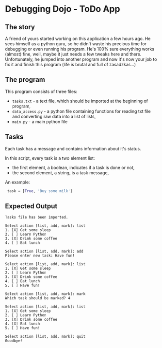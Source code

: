 # Debugging Dojo - ToDo App

## The story

A friend of yours started working on this application a few hours ago. He sees himself as a python guru, so he didn't waste his precious time for debugging or even running his program. He's 100% sure everything works (almost) fine, well, maybe it just needs a few tweaks here and there. Unfortunately, he jumped into another program and now it's now your job to fix it and finish this program (life is brutal and full of zasadzkas...) 


## The program

This program consists of three files:
* `tasks.txt` - a text file, which should be imported at the beginning of program,
* `data_access.py` - a python file containing functions for reading txt file and converting raw data into a list of lists,
* `main.py` - a main python file


## Tasks

Each task has a message and contains information about it's status.

In this script, every task is a two element list: 
* the first element, a boolean, indicates if a task is done or not,
* the second element, a string, is a task message,

An example: 
```python
 task = [True, 'Buy some milk']
```

## Expected Output
```text
Tasks file has been imported.

Select action [list, add, mark]: list
1. [X] Get some sleep
2. [ ] Learn Python
3. [X] Drink some coffee
4. [ ] Eat lunch

Select action [list, add, mark]: add
Please enter new task: Have fun!

Select action [list, add, mark]: list
1. [X] Get some sleep
2. [ ] Learn Python
3. [X] Drink some coffee
4. [ ] Eat lunch
5. [ ] Have fun!

Select action [list, add, mark]: mark
Which task should be marked? 4

Select action [list, add, mark]: list
1. [X] Get some sleep
2. [ ] Learn Python
3. [X] Drink some coffee
4. [X] Eat lunch
5. [ ] Have fun!

Select action [list, add, mark]: quit
Goodbye!
```